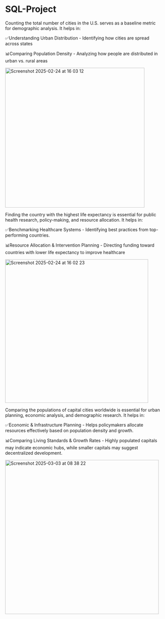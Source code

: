 # SQL-Project

Counting the total number of cities in the U.S. serves as a baseline
metric for demographic analysis. It helps in:

✅Understanding Urban Distribution - Identifying how cities are spread across states

📊Comparing Population Density - Analyzing how people are distributed in urban vs. rural areas

<img width="448" alt="Screenshot 2025-02-24 at 16 03 12" src="https://github.com/user-attachments/assets/d4a39857-43f3-4231-a72e-8065a58de2d0" />

Finding the country with the highest life expectancy is essential for public health research, policy-making, and resource allocation. It helps in:

✅Benchmarking Healthcare Systems - Identifying best practices from top-performing countries. 

📊Resource Allocation & Intervention Planning - Directing funding toward countries with lower life expectancy to improve healthcare

<img width="460" alt="Screenshot 2025-02-24 at 16 02 23" src="https://github.com/user-attachments/assets/f5be8157-30da-4591-b2b9-b0c6e585e360" />

Comparing the populations of capital cities worldwide is essential for urban planning, economic analysis, and demographic research. It helps in:

✅Economic & Infrastructure Planning - Helps policymakers allocate resources effectively based on population density and growth.

📊Comparing Living Standards & Growth Rates - Highly populated capitals may indicate economic hubs, while smaller capitals may suggest decentralized development.

<img width="494" alt="Screenshot 2025-03-03 at 08 38 22" src="https://github.com/user-attachments/assets/42e8e4d3-d34d-4aed-97e8-9f779f8b12f9" />

